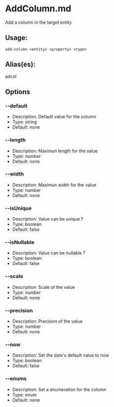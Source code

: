 # AddColumn.md
Add a column in the target entity
## Usage:
```
add-column <entity> <property> <type>
```
## Alias(es):
adcol
## Options
### --default
- Description: Default value for the column
- Type: string
- Default: none
### --length
- Description: Maximun length for the value
- Type: number
- Default: none
### --width
- Description: Maximun width for the value
- Type: number
- Default: none
### --isUnique
- Description: Value can be unique ?
- Type: boolean
- Default: false
### --isNullable
- Description: Value can be nullable ?
- Type: boolean
- Default: false
### --scale
- Description: Scale of the value
- Type: number
- Default: none
### --precision
- Description: Precision of the value
- Type: number
- Default: none
### --now
- Description: Set the date's default value to now
- Type: boolean
- Default: false
### --enums
- Description: Set a enumeration for the column
- Type: enum
- Default: none